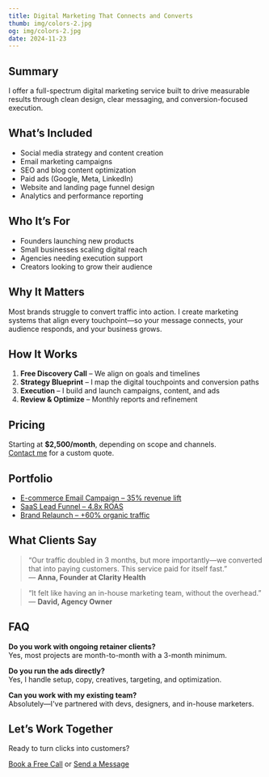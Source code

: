 ```yaml
---
title: Digital Marketing That Connects and Converts  
thumb: img/colors-2.jpg  
og: img/colors-2.jpg  
date: 2024-11-23  
---
```


## Summary

I offer a full-spectrum digital marketing service built to drive measurable results through clean design, clear messaging, and conversion-focused execution.

## What’s Included

- Social media strategy and content creation  
- Email marketing campaigns  
- SEO and blog content optimization  
- Paid ads (Google, Meta, LinkedIn)  
- Website and landing page funnel design  
- Analytics and performance reporting  

## Who It’s For

- Founders launching new products  
- Small businesses scaling digital reach  
- Agencies needing execution support  
- Creators looking to grow their audience  

## Why It Matters

Most brands struggle to convert traffic into action. I create marketing systems that align every touchpoint—so your message connects, your audience responds, and your business grows.

## How It Works

1. **Free Discovery Call** – We align on goals and timelines  
2. **Strategy Blueprint** – I map the digital touchpoints and conversion paths  
3. **Execution** – I build and launch campaigns, content, and ads  
4. **Review & Optimize** – Monthly reports and refinement  

## Pricing

Starting at **$2,500/month**, depending on scope and channels.  
[Contact me](mailto:you@example.com) for a custom quote.

## Portfolio

- [E-commerce Email Campaign – 35% revenue lift](#)  
- [SaaS Lead Funnel – 4.8x ROAS](#)  
- [Brand Relaunch – +60% organic traffic](#)  

## What Clients Say

> “Our traffic doubled in 3 months, but more importantly—we converted that into paying customers. This service paid for itself fast.”  
— **Anna, Founder at Clarity Health**

> “It felt like having an in-house marketing team, without the overhead.”  
— **David, Agency Owner**

## FAQ

**Do you work with ongoing retainer clients?**  
Yes, most projects are month-to-month with a 3-month minimum.

**Do you run the ads directly?**  
Yes, I handle setup, copy, creatives, targeting, and optimization.

**Can you work with my existing team?**  
Absolutely—I've partnered with devs, designers, and in-house marketers.

## Let’s Work Together

Ready to turn clicks into customers?

[Book a Free Call](mailto:you@example.com) or [Send a Message](mailto:you@example.com)
